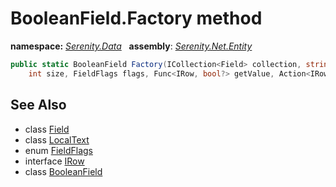 # BooleanField.Factory method
**namespace:** *[Serenity.Data](../../README.md#serenity.data-namespace)*   **assembly**: *[Serenity.Net.Entity](../../README.md)*

```csharp
public static BooleanField Factory(ICollection<Field> collection, string name, LocalText caption, 
    int size, FieldFlags flags, Func<IRow, bool?> getValue, Action<IRow, bool?> setValue)
```

## See Also

* class [Field](../Field.md)
* class [LocalText](../Serenity.Net.Core/../../Serenity/LocalText.md)
* enum [FieldFlags](../Serenity.Net.Data/../FieldFlags.md)
* interface [IRow](../IRow.md)
* class [BooleanField](../BooleanField.md)
